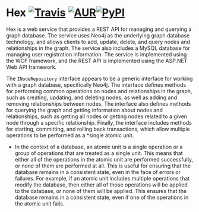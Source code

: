 # Hex [![Travis](https://img.shields.io/travis/rust-lang/rust.svg)]() [![AUR](https://img.shields.io/aur/license/yaourt.svg)]()[![PyPI](https://img.shields.io/pypi/status/Django.svg)]()
Hex  is a web service that provides a REST API for managing and querying a graph database. The service uses Neo4j as the underlying graph database technology, and allows clients to add, update, delete, and query nodes and relationships in the graph. The service also includes a MySQL database for managing user registration information. The service is implemented using the WCF framework, and the REST API is implemented using the ASP.NET Web API framework.


The `INodeRepository` interface appears to be a generic interface for working with a graph database, specifically Neo4j. The interface defines methods for performing common operations on nodes and relationships in the graph, such as creating, updating, and deleting nodes, as well as adding and removing relationships between nodes. The interface also defines methods for querying the graph and getting information about nodes and relationships, such as getting all nodes or getting nodes related to a given node through a specific relationship. Finally, the interface includes methods for starting, committing, and rolling back transactions, which allow multiple operations to be performed as a *single atomic unit.

* In the context of a database, an atomic unit is a single operation or a group of operations that are treated as a single unit. This means that either all of the operations in the atomic unit are performed successfully, or none of them are performed at all. This is useful for ensuring that the database remains in a consistent state, even in the face of errors or failures. For example, if an atomic unit includes multiple operations that modify the database, then either all of those operations will be applied to the database, or none of them will be applied. This ensures that the database remains in a consistent state, even if one of the operations in the atomic unit fails.
